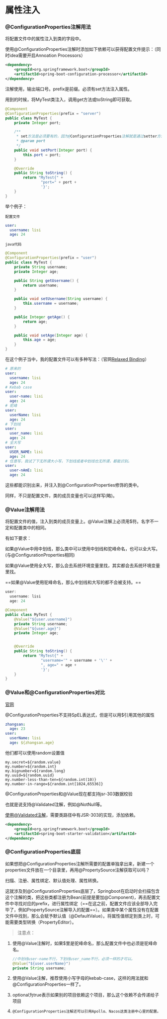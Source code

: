 # 属性注入

### @ConfigurationProperties注解用法

将配置文件中的属性注入到类的字段中。

使用@ConfigurationProperties注解时添加如下依赖可以获得配置文件提示：（同时idea需要开启Annoation Processors）

```xml
<dependency>
    <groupId>org.springframework.boot</groupId>
    <artifactId>spring-boot-configuration-processor</artifactId>
</dependency>
```

注解使用，输出端口号。prefix是前缀。必须有set方法注入属性。

用到的时候，将MyTest类注入，调用get方法或toString即可获取。

```java
@Component
@ConfigurationProperties(prefix = "server")
public class MyTest {
    private Integer port;

    /**
     * set方法是必须要有的，因为@ConfigurationProperties注解就是通过setter方法注入的。
     * @param port
     */
    public void setPort(Integer port) {
        this.port = port;
    }

    @Override
    public String toString() {
        return "MyTest{" +
                "port=" + port +
                '}';
    }
}
```

举个例子：

`配置文件`

```yaml
user:
  username: lisi
  age: 24
```

`java代码`

```java
@Component
@ConfigurationProperties(prefix = "user")
public class MyTest {
    private String username;
    private Integer age;

    public String getUsername() {
        return username;
    }

    public void setUsername(String username) {
        this.username = username;
    }

    public Integer getAge() {
        return age;
    }

    public void setAge(Integer age) {
        this.age = age;
    }
}
```

在这个例子当中，我的配置文件可以有多种写法：（官网<a href="https://docs.spring.io/spring-boot/docs/current/reference/html/features.html#features.external-config.typesafe-configuration-properties.relaxed-binding">Relaxed Binding</a>）

```yaml
# 原来的
user:
  username: lisi
  age: 24
# Kebab case
user:
  user-name: lisi
  age: 24
# 驼峰
user:
  userName: lisi
  age: 24
# 下划线
user:
  user_name: lisi
  age: 24
# 全大写
user:
  USER_NAME: lisi
  age: 24
# 任意写，我试了下无所谓大小写，下划线或者中划线也无所谓，都能识别。
user:
  user-nAmE: lisi
  age: 24
```

这些都能识别出来，并注入到@ConfigurationProperties修饰的类中。

同样，不只是配置文件，类的成员变量也可以这样写(略)。



### @Value注解用法

将配置文件的值，注入到类的成员变量上。@Value注解上必须用$符。名字不一定和配置类中的相同。

有如下要求：

如果@Value中用中划线，那么类中可以使用中划线和驼峰命名，也可以全大写。(与@ConfigurationProperties相同)

如果@Value使用全大写，那么会去系统环境变量里找，其实都会去系统环境变量里找。

==如果@Value使用驼峰命名，那么中划线和大写的都不会被支持。==

```java
user:
  username: lisi
  age: 24
```

```java
@Component
public class MyTest {
    @Value("${user.username}")
    private String username;
    @Value("${user.age}")
    private Integer age;


    @Override
    public String toString() {
        return "MyTest{" +
                "username='" + username + '\'' +
                ", age=" + age +
                '}';
    }
}
```

### @Value和@ConfigurationProperties对比

<a href="https://docs.spring.io/spring-boot/docs/current/reference/html/features.html#features.external-config.typesafe-configuration-properties.vs-value-annotation">官网</a>

@ConfigurationProperties不支持SpEL表达式，但是可以用$引用其他的属性

```yaml
zhangsan:
  age: 23
user:
  userName: lisi
  age: ${zhangsan.age}
```

他们都可以使用random设置值

```properties
my.secret=${random.value}
my.number=${random.int}
my.bignumber=${random.long}
my.uuid=${random.uuid}
my.number-less-than-ten=${random.int(10)}
my.number-in-range=${random.int[1024,65536]}
```

@ConfigurationProperties和@Value现在都支持jsr-303数据校验

也就是说支持@Validated注解，例如@NotNull等。

<a href="https://docs.spring.io/spring-boot/docs/current/reference/html/features.html#features.external-config.typesafe-configuration-properties.validation">使用@Validated注解</a>，需要类路径中有JSR-303的实现，添加依赖。

```xml
<dependency>
    <groupId>org.springframework.boot</groupId>
    <artifactId>spring-boot-starter-validation</artifactId>
</dependency>
```

### @ConfigurationProperties底层

如果想把@ConfigurationProperties注解所需要的配置单独拿出来，新建一个properties文件放在一个目录里，再用@PropertySource注解获取可以吗？

扫描、注册、属性绑定、默认值处理、属性转换。

这就涉及到@ConfigurationProperties底层了，Springboot在启动时会扫描包含这个注解的类，把这些类都注册为Bean(前提是要加@Component)，再去配置文件中寻找对应的prefix，进行属性绑定（==在这之前，配置文件应该全部导入完毕了，例如PropertySource注解导入的配置==）。如果类中某个属性没有在配置文件中找到，那么会赋予默认值（@DefaultValue）。将属性值绑定到类上时，可能需要类型转换（PropertyEditor）。



> 注意点：

1. 使用@Value注解时，如果$里是驼峰命名，那么配置文件中也必须是驼峰命名。

   ```java
   //中划线user-name不行，下划线user_name不行，必须一样的才可以。
   @Value("${user.userName}")
   private String username;
   ```

2. 使用@Value注解，推荐使用小写字母的kebab-case，这样的用法就和@ConfigurationProperties一样了。

3. optional为true表示如果别的项目依赖这个项目，那么这个依赖不会传递给子项目

4. `@ConfigurationProperties注解还可以引用Apollo、Nacos这类注册中心里的配置。`

